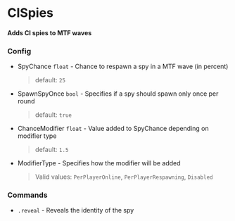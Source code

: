 ﻿# CISpies

#### Adds CI spies to MTF waves

### Config
- SpyChance `float` - Chance to respawn a spy in a MTF wave (in percent)

  > default: `25`
- SpawnSpyOnce `bool` - Specifies if a spy should spawn only once per round

  > default: `true`
- ChanceModifier `float` - Value added to SpyChance depending on modifier type

  > default: `1.5`
- ModifierType - Specifies how the modifier will be added

  > Valid values: `PerPlayerOnline`, `PerPlayerRespawning`, `Disabled`

### Commands
- `.reveal` - Reveals the identity of the spy